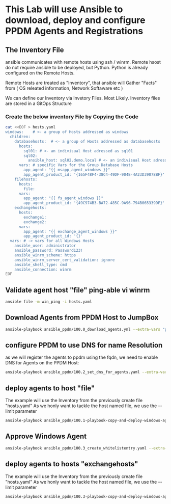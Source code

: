 # This Lab will use Ansible to download, deploy and configure PPDM Agents and Registrations

## The Inventory File

ansible communicates with remote hosts using ssh / winrm. Remote hsost do not require ansible to be deployed, but Python.
Python is already configured on the Remote Hosts. 

Remote Hosts are treated as "Inventory", that ansible will Gather "Facts" from ( OS releated information, Network Softaware etc )

We can define our Inventory via Invetory Files. Most Likely. Inventory files are stored in a GitOps Structure

### Create the below inventory File by Copying the Code 

```bash
cat <<EOF > hosts.yaml
windows:    # <- a group of Hosts addressed as windows
  children:
    databasehosts:  # <- a group of Hosts addressed as databasehosts
      hosts:
        sql01: # <- an indivisual Host adressed as sql01
        sql02:
          ansible_host: sql02.demo.local # <- an indivisual Host adressed as sql02. resolvable as sql02.demo.local
      vars: # specific Vars for the Group Database Hosts
        app_agent: "{{ msapp_agent_windows }}"
        app_agent_product_id: '{165F48F4-38C4-49DF-904E-4A23D39078BF}'
    filehosts:
      hosts:
        file:
      vars:
        app_agent: "{{ fs_agent_windows }}"
        app_agent_product_id: '{49C974B3-BA72-485C-9A96-794B065339DF}'
    exchangehosts:
      hosts:
        exchange1:
        exchange2:
      vars:
        app_agent: "{{ exchange_agent_windows }}"
        app_agent_product_id: '{}'
  vars: # -> vars for all Windows Hosts
    ansible_user: administrator
    ansible_password: Password123!
    ansible_winrm_scheme: https
    ansible_winrm_server_cert_validation: ignore
    ansible_shell_type: cmd
    ansible_connection: winrm
EOF

```


## Validate agent host "file"  ping-able vi winrm

```bash
ansible file -m win_ping -i hosts.yaml
```



## Download Agents from PPDM Host to JumpBox
```bash
ansible-playbook ansible_ppdm/100.0_download_agents.yml --extra-vars "ppdm_fqdn=ppdm-1.demo.local ppdm_new_password='Password123!'"
```


## configure PPDM to use DNS for name Resolution
as we will register the agents to ppdm using the fqdn, we need to enable DNS for Agents on the PPDM Host:

```bash
ansible-playbook ansible_ppdm/100.2_set_dns_for_agents.yaml --extra-vars "ppdm_fqdn=ppdm-1.demo.local ppdm_new_password='Password123!'"
```

## deploy agents to host "file"
The example will use the Inventory from the previously create file "hosts.yaml"
As we honly want to tackle the host named file, we use the --limit parameter
```bash
ansible-playbook ansible_ppdm/100.1-playbook-copy-and-deploy-windows-agent.yaml -i hosts.yaml --limit file, -e ppdm_fqdn=ppdm-1.demo.local
```
## Approve Windows Agent

```bash
ansible-playbook ansible_ppdm/100.3_create_whitelistentry.yaml --extra-vars "ppdm_fqdn=ppdm-1.demo.local ppdm_new_password='Password123!'" -e '{ "host_list" : [ "file.demo.local" ] }'
```


## deploy agents to hosts "exchangehosts"
The example will use the Inventory from the previously create file "hosts.yaml"
As we honly want to tackle the host named file, we use the --limit parameter
```bash
ansible-playbook ansible_ppdm/100.3-playbook-copy-and-deploy-windows-agent.yaml -i hosts.yaml --limit exchangehosts, -e ppdm_fqdn=ppdm-1.demo.local -e enable_itempoint=0
```

